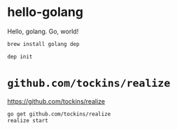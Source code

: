 # hello-golang
Hello, golang. Go, world!

```sh
brew install golang dep

dep init
```

# `github.com/tockins/realize`

https://github.com/tockins/realize

```sh
go get github.com/tockins/realize
realize start
```
